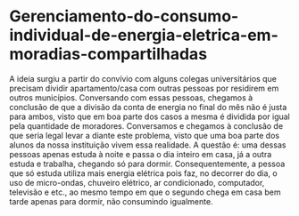 # Gerenciamento-do-consumo-individual-de-energia-eletrica-em-moradias-compartilhadas
A ideia surgiu a partir do convívio com alguns colegas universitários que precisam dividir apartamento/casa com outras pessoas por residirem em outros municípios. Conversando com essas pessoas, chegamos à conclusão de que a divisão da conta de energia no final do mês não é justa para ambos, visto que em boa parte dos casos a mesma é dividida por igual pela quantidade de moradores. Conversamos e chegamos à conclusão de que seria legal levar a diante este problema, visto que uma boa parte dos alunos da nossa instituição vivem essa realidade. A questão é: uma dessas pessoas apenas estuda à noite e passa o dia inteiro em casa, já a outra estuda e trabalha, chegando só para dormir. Consequentemente, a pessoa que só estuda utiliza mais energia elétrica pois faz, no decorrer do dia, o uso de micro-ondas, chuveiro elétrico, ar condicionado, computador, televisão e etc., ao mesmo tempo em que o segundo chega em casa bem tarde apenas para dormir, não consumindo igualmente.
